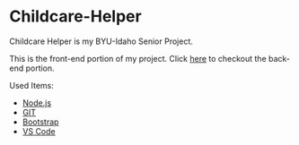 # Childcare-Helper
Childcare Helper is my BYU-Idaho Senior Project.

This is the front-end portion of my project. Click [here](https://github.com/Kim-Quirk/Childcare-Database) to checkout the back-end portion.

Used Items:
* [Node.js](https://nodejs.org/en)
* [GIT](https://git-scm.com/)
* [Bootstrap](https://getbootstrap.com/)
* [VS Code](https://code.visualstudio.com/)